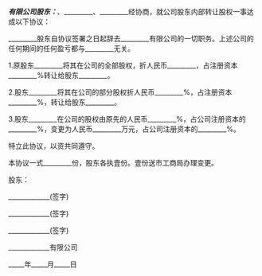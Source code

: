 
 


_________有限公司股东：_________、_________、_________经协商，就公司股东内部转让股权一事达成以下协议：


_________股东自协议签署之日起辞去_________有限公司的一切职务。上述公司的任何期间的任何盈亏都与_________无关。


1.原股东_________将其在公司的全部股权，折人民币_________，占注册资本_________%转让给股东_________。


2.股东_________将其在公司的部分股权折人民币_________%，占注册资本_________%，转让给股东_________。


3.股东_________在公司的股权由原先的人民币_________%，占公司注册资本的_________%，变更为人民币_________万元，占公司注册资本的_________%。


特立此协议，以资共同遵守。


本协议一式_________份，股东各执壹份。壹份送市工商局办理变更。


股东：


_____________(签字)


_____________(签字)


_____________(签字)


_____________有限公司


_____年_____月_____日
 


 

 
 
 
 
 
  


  
 

  


  


  
 
 
 
 

